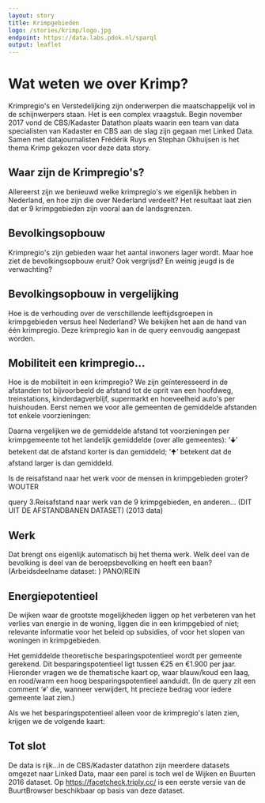 ```yaml
---
layout: story
title: Krimpgebieden
logo: /stories/krimp/logo.jpg
endpoint: https://data.labs.pdok.nl/sparql
output: leaflet
---
```



# Wat weten we over Krimp?
Krimpregio's en Verstedelijking zijn onderwerpen die maatschappelijk vol in de schijnwerpers staan. Het is een complex vraagstuk. Begin november 2017 vond de CBS/Kadaster Datathon plaats waarin een team van data specialisten van Kadaster en CBS aan de slag zijn gegaan met Linked Data. Samen met datajournalisten Frédérik Ruys en Stephan Okhuijsen is het thema Krimp gekozen voor deze data story.

## Waar zijn de Krimpregio's?

Allereerst zijn we benieuwd welke krimpregio's we eigenlijk hebben in Nederland, en hoe zijn die over Nederland verdeelt? Het resultaat laat zien dat er 9 krimpgebieden zijn vooral aan de landsgrenzen.

<div data-query
  data-query-sparql="krimpregios.rq">
</div>

## Bevolkingsopbouw

Krimpregio's zijn gebieden waar het aantal inwoners lager wordt. Maar hoe ziet de bevolkingsopbouw eruit? Ook vergrijsd? En weinig jeugd is de verwachting?

<div data-query
  data-query-output="gchart"
  data-query-sparql="leeftijdscategorien.rq">
</div>


<div data-query
  data-query-sparql="leeftijdscatWijk.rq">
</div>

## Bevolkingsopbouw in vergelijking
Hoe is de verhouding over de verschillende leeftijdsgroepen in krimpgebieden versus heel Nederland?
We bekijken het aan de hand van één krimpregio. Deze krimpregio kan in de query eenvoudig aangepast worden.

<div data-query
  data-query-output="gchart"
  data-query-sparql="leeftijdscatKrimpVsNL.rq">
</div>


## Mobiliteit een krimpregio…
Hoe is de mobiliteit in een krimpregio? We zijn geïnteresseerd in de afstanden tot bijvoorbeeld de afstand tot de oprit van een hoofdweg, treinstations, kinderdagverblijf, supermarkt en hoeveelheid auto's per huishouden. Eerst nemen
we voor alle gemeenten de gemiddelde afstanden tot enkele voorzieningen:

<div data-query data-query-sparql="mobiliteit1.rq"></div>

Daarna vergelijken we de gemiddelde afstand tot voorzieningen per
krimpgemeente tot het landelijk gemiddelde (over alle gemeentes): ‘🠋’
betekent dat de afstand korter is dan gemiddeld; ‘🠉’ betekent dat de
afstand larger is dan gemiddeld.

<div data-query data-query-sparql="mobiliteit2.rq"></div>





Is de reisafstand naar het werk voor de mensen in krimpgebieden groter? WOUTER

query 3.Reisafstand naar werk van de 9 krimpgebieden, en anderen... (DIT UIT DE AFSTANDBANEN DATASET) (2013 data)

## Werk
Dat brengt ons eigenlijk automatisch bij het thema werk. Welk deel van de bevolking is deel van de beroepsbevolking en heeft een baan? (Arbeidsdeelname dataset: )  PANO/REIN

<div data-query
  data-query-sparql="arbeidsparticipatieKrimp.rq">
</div>


## Energiepotentieel

De wijken waar de grootste mogelijkheden liggen op het verbeteren van
het verlies van energie in de woning, liggen die in een krimpgebied of
niet; relevante informatie voor het beleid op subsidies, of voor het slopen van woningen in krimpgebieden.

Het gemiddelde theoretische besparingspotentieel wordt per gemeente
gerekend.  Dit besparingspotentieel ligt tussen €25 en €1.900 per
jaar.  Hieronder vragen we de thematische kaart op, waar blauw/koud
een laag, en rood/warm een hoog besparingspotentieel aanduidt.  (In de
query zit een comment ‘<code>#</code>’ die, wanneer verwijdert, ht
precieze bedrag voor iedere gemeente laat zien.)

<div data-query data-query-sparql="energiepotentieel1.rq">
</div>

Als we het besparingspotentieel alleen voor de krimpregio's laten
zien, krijgen we de volgende kaart:

<div data-query data-query-sparql="energiepotentieel2.rq">
</div>

## Tot slot
De data is rijk...in de CBS/Kadaster datathon zijn meerdere datasets omgezet naar Linked Data, maar een parel is toch wel de Wijken en Buurten 2016 dataset. Op https://facetcheck.triply.cc/ is een eerste versie van de BuurtBrowser beschikbaar op basis van deze dataset.


